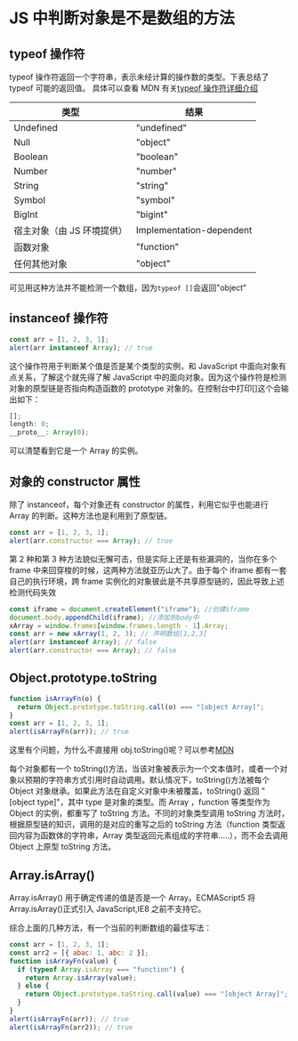 # JS 中判断对象是不是数组的方法

## typeof 操作符

typeof 操作符返回一个字符串，表示未经计算的操作数的类型。下表总结了 typeof 可能的返回值。
具体可以查看 MDN 有关[typeof 操作符详细介绍](https://developer.mozilla.org/zh-CN/docs/Web/JavaScript/Reference/Operators/typeof)

| 类型                       | 结果                     |
| -------------------------- | ------------------------ |
| Undefined                  | "undefined"              |
| Null                       | "object"                 |
| Boolean                    | "boolean"                |
| Number                     | "number"                 |
| String                     | "string"                 |
| Symbol                     | "symbol"                 |
| BigInt                     | "bigint"                 |
| 宿主对象（由 JS 环境提供） | Implementation-dependent |
| 函数对象                   | "function"               |
| 任何其他对象               | "object"                 |

可见用这种方法并不能检测一个数组，因为`typeof []`会返回"object"

## instanceof 操作符

```js
const arr = [1, 2, 3, 1];
alert(arr instanceof Array); // true
```

这个操作符用于判断某个值是否是某个类型的实例，和 JavaScript 中面向对象有点关系，了解这个就先得了解 JavaScript 中的面向对象。因为这个操作符是检测对象的原型链是否指向构造函数的 prototype 对象的。在控制台中打印[]这个会输出如下：

```js
[];
length: 0;
__proto__: Array(0);
```

可以清楚看到它是一个 Array 的实例。

## 对象的 constructor 属性

除了 instanceof，每个对象还有 constructor 的属性，利用它似乎也能进行 Array 的判断。这种方法也是利用到了原型链。

```js
const arr = [1, 2, 3, 1];
alert(arr.constructor === Array); // true
```

第 2 种和第 3 种方法貌似无懈可击，但是实际上还是有些漏洞的，当你在多个 frame 中来回穿梭的时候，这两种方法就亚历山大了。由于每个 iframe 都有一套自己的执行环境，跨 frame 实例化的对象彼此是不共享原型链的，因此导致上述检测代码失效

```js
const iframe = document.createElement("iframe"); //创建iframe
document.body.appendChild(iframe); //添加到body中
xArray = window.frames[window.frames.length - 1].Array;
const arr = new xArray(1, 2, 3); // 声明数组[1,2,3]
alert(arr instanceof Array); // false
alert(arr.constructor === Array); // false
```

## Object.prototype.toString

```js
function isArrayFn(o) {
  return Object.prototype.toString.call(o) === "[object Array]";
}
const arr = [1, 2, 3, 1];
alert(isArrayFn(arr)); // true
```

这里有个问题，为什么不直接用 obj.toString()呢？可以参考[MDN](https://developer.mozilla.org/zh-CN/docs/Web/JavaScript/Reference/Global_Objects/Object/toString)

每个对象都有一个 toString()方法，当该对象被表示为一个文本值时，或者一个对象以预期的字符串方式引用时自动调用。默认情况下，toString()方法被每个 Object 对象继承。如果此方法在自定义对象中未被覆盖，toString() 返回 "[object type]"，其中 type 是对象的类型。而 Array ，function 等类型作为 Object 的实例，都重写了 toString 方法。不同的对象类型调用 toString 方法时，根据原型链的知识，调用的是对应的重写之后的 toString 方法（function 类型返回内容为函数体的字符串，Array 类型返回元素组成的字符串.....），而不会去调用 Object 上原型 toString 方法。

## Array.isArray()

Array.isArray() 用于确定传递的值是否是一个 Array。ECMAScript5 将 Array.isArray()正式引入 JavaScript,IE8 之前不支持它。

综合上面的几种方法，有一个当前的判断数组的最佳写法：

```js
const arr = [1, 2, 3, 1];
const arr2 = [{ abac: 1, abc: 2 }];
function isArrayFn(value) {
  if (typeof Array.isArray === "function") {
    return Array.isArray(value);
  } else {
    return Object.prototype.toString.call(value) === "[object Array]";
  }
}
alert(isArrayFn(arr)); // true
alert(isArrayFn(arr2)); // true
```
